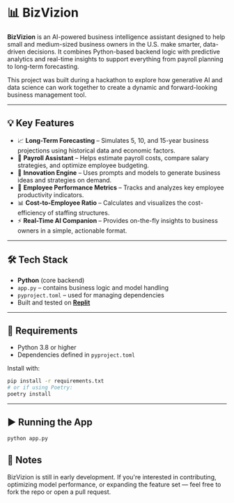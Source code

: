 # 📊 BizVizion

**BizVizion** is an AI-powered business intelligence assistant designed to help small and medium-sized business owners in the U.S. make smarter, data-driven decisions. It combines Python-based backend logic with predictive analytics and real-time insights to support everything from payroll planning to long-term forecasting.

This project was built during a hackathon to explore how generative AI and data science can work together to create a dynamic and forward-looking business management tool.

---

## 💡 Key Features

- 📈 **Long-Term Forecasting** – Simulates 5, 10, and 15-year business projections using historical data and economic factors.
- 💸 **Payroll Assistant** – Helps estimate payroll costs, compare salary strategies, and optimize employee budgeting.
- 🧠 **Innovation Engine** – Uses prompts and models to generate business ideas and strategies on demand.
- 👥 **Employee Performance Metrics** – Tracks and analyzes key employee productivity indicators.
- 📊 **Cost-to-Employee Ratio** – Calculates and visualizes the cost-efficiency of staffing structures.
- ⚡ **Real-Time AI Companion** – Provides on-the-fly insights to business owners in a simple, actionable format.

---

## 🛠️ Tech Stack

- **Python** (core backend)
- `app.py` – contains business logic and model handling
- `pyproject.toml` – used for managing dependencies
- Built and tested on **[Replit](https://replit.com)**

---

## 🔧 Requirements

- Python 3.8 or higher
- Dependencies defined in `pyproject.toml`

Install with:

```bash
pip install -r requirements.txt
# or if using Poetry:
poetry install
```

---

## ▶️ Running the App

```bash
python app.py
```

## 📌 Notes

BizVizion is still in early development. If you're interested in contributing, optimizing model performance, or expanding the feature set — feel free to fork the repo or open a pull request.

